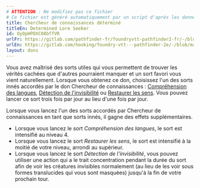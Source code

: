 ```yaml
---
# ATTENTION : Ne modifiez pas ce fichier
# Ce fichier est généré automatiquement par un script d'après les données du module Foundry VTT officiel et de sa traduction
title: Chercheur de connaissances déterminé
titleEn: Determined Lore Seeker
id: OyOpHPOXC08bffVR
urlFr: https://gitlab.com/pathfinder-fr/foundryvtt-pathfinder2-fr/-/blob/master/data/feats/OyOpHPOXC08bffVR.htm
urlEn: https://gitlab.com/hooking/foundry-vtt---pathfinder-2e/-/blob/master/packs/data/feats.db/determined-lore-seeker.json
layout: dons
---
```

Vous avez maîtrisé des sorts utiles qui vous permettent de trouver les vérités cachées que d'autres pourraient manquer et un sort favori vous vient naturellement. Lorsque vous obtenez ce don, choisissez l'un des sorts innés accordés par le don Chercheur de connaissances : [Compréhension des langues](../sorts/compréhension-des-langues.md), [Détection de l'invisibilité](../sorts/détection-de-l-invisibilité.md) ou [Restaurer les sens](../sorts/restaurer-les-sens.md). Vous pouvez lancer ce sort trois fois par jour au lieu d'une fois par jour.

Lorsque vous lancez l'un des sorts accordés par Chercheur de connaissances en tant que sorts innés, il gagne des effets supplémentaires.

- Lorsque vous lancez le sort *Compréhension des langues*, le sort est intensifié au niveau 4.
- Lorsque vous lancez le sort *Restaurer les sens*, le sort est intensifié à la moitié de votre niveau, arrondi au supérieur.
- Lorsque vous lancez le sort *Détection de l'invisibilité*, vous pouvez utiliser une action qui a le trait concentration pendant la durée du sort afin de voir les créatures invisibles normalement (au lieu de les voir sous formes translucides qui vous sont masquées) jusqu'à la fin de votre prochain tour.
